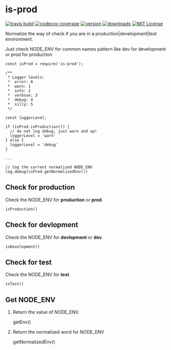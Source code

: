 # is-prod

[![travis build](https://img.shields.io/travis/ifreddyrondon/is-prod.svg?style=flat-square)](https://travis-ci.org/ifreddyrondon/is-prod)
[![codecov coverage](https://img.shields.io/codecov/c/github/ifreddyrondon/is-prod.svg?style=flat-square)](https://codecov.io/gh/ifreddyrondon/is-prod)
[![version](https://img.shields.io/npm/v/is-prod.svg?style=flat-square)](https://www.npmjs.com/package/is-prod)
[![downloads](https://img.shields.io/npm/dm/is-prod.svg?style=flat-square)](https://npm-stat.com/charts.html?package=is-prod&from=2017-05-27)
[![MIT License](https://img.shields.io/npm/l/is-prod.svg?style=flat-square)](http://opensource.org/licenses/MIT)

Normalize the way of check if you are in a production|development|test environment.

Just check NODE_ENV for common names pattern like dev for development or prod for production

```
const isProd = require('is-prod');

/**
 * Logger levels:
 *  error: 0
 *  warn: 1
 *  info: 2
 *  verbose: 3
 *  debug: 4
 *  silly: 5
 */

const loggerLevel;

if (isProd.isProduction()) {
  // do not log debug, just warn and up!
  loggerLevel = 'warn'
} else {
  loggerLevel = 'debug'
}

... 

// log the current normalized NODE_ENV
log.debug(isProd.getNormalizedEnv())

```

## Check for production 

Check the NODE_ENV for **production** or **prod**.

    isProduction()
    

## Check for devlopment 

Check the NODE_ENV for **devlopment** or **dev**.

    isDevelopment()
    
## Check for test 

Check the NODE_ENV for **test**.

    isTest()
    
## Get NODE_ENV
 
1) Return the value of NODE_ENV.

    getEnv()

2) Return the normalized word for NODE_ENV

    getNormalizedEnv()
